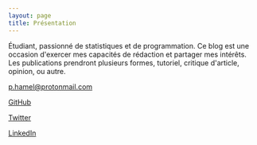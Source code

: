 ```yaml
---
layout: page
title: Présentation
---
```

Étudiant, passionné de statistiques et de programmation. Ce blog est une occasion d'exercer mes capacités de rédaction et partager mes intérêts. Les publications prendront plusieurs formes, tutoriel, critique d'article, opinion, ou autre. 

p.hamel@protonmail.com

[GitHub](https://github.com/philippehamel)

[Twitter](https://twitter.com/philippehamel91)

[LinkedIn](https://ca.linkedin.com/in/philippe-hamel-2144a5128)
